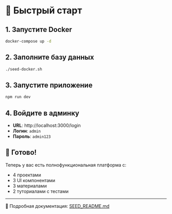 # 🚀 Быстрый старт

## 1. Запустите Docker
```bash
docker-compose up -d
```

## 2. Заполните базу данных
```bash
./seed-docker.sh
```

## 3. Запустите приложение
```bash
npm run dev
```

## 4. Войдите в админку
- **URL**: http://localhost:3000/login
- **Логин**: `admin`
- **Пароль**: `admin123`

## 🎯 Готово!

Теперь у вас есть полнофункциональная платформа с:
- 4 проектами
- 3 UI компонентами  
- 3 материалами
- 2 туториалами с тестами

---

📖 Подробная документация: [SEED_README.md](./SEED_README.md)
